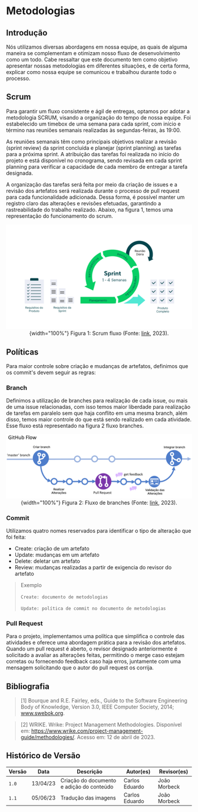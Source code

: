 # Metodologias

## Introdução

Nós utilizamos diversas abordagens em nossa equipe, as quais de alguma maneira se complementam e otimizam nosso fluxo de desenvolvimento como um todo. Cabe ressaltar que este documento tem como objetivo apresentar nossas metodologias em diferentes situações, e de certa forma, explicar como nossa equipe se comunicou e trabalhou durante todo o processo.

## Scrum

Para garantir um fluxo consistente e ágil de entregas, optamos por adotar a metodologia SCRUM, visando a organização do tempo de nossa equipe. Foi estabelecido um timebox de uma semana para cada sprint, com início e término nas reuniões semanais realizadas às segundas-feiras, às 19:00.

As reuniões semanais têm como principais objetivos realizar a revisão (sprint review) da sprint concluída e planejar (sprint planning) as tarefas para a próxima sprint. A atribuição das tarefas foi realizada no início do projeto e está disponível no cronograma, sendo revisada em cada sprint planning para verificar a capacidade de cada membro de entregar a tarefa designada.

A organização das tarefas será feita por meio da criação de issues e a revisão dos artefatos será realizada durante o processo de pull request para cada funcionalidade adicionada. Dessa forma, é possível manter um registro claro das alterações e revisões efetuadas, garantindo a rastreabilidade do trabalho realizado. Abaixo, na figura 1, temos uma representação do funcionamento do scrum.

<center>

![Fluxo scrum](../assets/metodologia/cycle-scrum.png){width="100%"}
Figura 1: Scrum fluxo (Fonte: [link](https://www.wrike.com/project-management-guide/methodologies/), 2023).

</center>

## Políticas

Para maior controle sobre criação e mudanças de artefatos, definimos que os commit's devem seguir as regras:

### Branch

Definimos a utilização de branches para realização de cada issue, ou mais de uma issue relacionadas, com isso temos maior liberdade para realização de tarefas em paralelo sem que haja conflito em uma mesma branch, além disso, temos maior controle do que está sendo realizado em cada atividade. Esse fluxo está representado na figura 2 fluxo branches.

<center>

![Fluxo branches](../assets/metodologia/github-flow.png){width="100%"}
Figura 2: Fluxo de branches (Fonte: [link](https://build5nines.com/introduction-to-git-version-control-workflow/), 2023).

</center>

### Commit

Utilizamos quatro nomes reservados para identificar o tipo de alteração que foi feita:

-   Create: criação de um artefato
-   Update: mudanças em um artefato
-   Delete: deletar um artefato
-   Review: mudanças realizadas a partir de exigencia do revisor do artefato

> Exemplo
>
> `Create: documento de metodologias`
>
> `Update: política de commit no documento de metodologias`

### Pull Request

Para o projeto, implementamos uma política que simplifica o controle das atividades e oferece uma abordagem prática para a revisão dos artefatos. Quando um pull request é aberto, o revisor designado anteriormente é solicitado a avaliar as alterações feitas, permitindo o merge caso estejam corretas ou fornecendo feedback caso haja erros, juntamente com uma mensagem solicitando que o autor do pull request os corrija.

## Bibliografia

> [1] Bourque and R.E. Fairley, eds., Guide to the Software Engineering Body of Knowledge, Version 3.0, IEEE Computer Society, 2014; www.swebok.org.

> [2] WRIKE. Wrike: Project Management Methodologies. Disponível em: <https://www.wrike.com/project-management-guide/methodologies/>. Acesso em: 12 de abril de 2023.

## Histórico de Versão

| Versão | Data     | Descrição                                 | Autor(es)      | Revisor(es)  |
| ------ | -------- | ----------------------------------------- | -------------- | ------------ |
| `1.0`  | 13/04/23 | Criação do documento e adição do conteúdo | Carlos Eduardo | João Morbeck |
| `1.1`  | 05/06/23 | Tradução das imagens | Carlos Eduardo | João Morbeck |